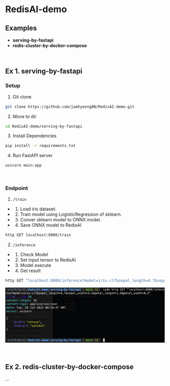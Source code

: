 # RedisAI-demo

## Examples
 - **serving-by-fastapi**
 - **redis-cluster-by-docker-compose**
<br>

## Ex 1. serving-by-fastapi
### Setup
1. Git clone 
```bash
git clone https://github.com/jaehyeongAN/RedisAI-demo.git
```

2. Move to dir
```bash
cd RedisAI-demo/serving-by-fastapi
```

3. Install Dependencies
```bash
pip install -r requirements.txt
```

4. Run FastAPI server
```bash
uvicorn main:app 
```
<br>

### Endpoint 
1. <code>/train</code>
 - 1. Load iris dataset.
 - 2. Train model using LogisticRegression of sklearn.
 - 3. Conver sklearn model to ONNX model.
 - 4. Save ONNX model to RedisAI
```bash
http GET localhost:8000/train
```

2. <code>/inference</code>
 - 1. Check Model 
 - 2. Set input tensor to RedisAI
 - 3. Model execute
 - 4. Get result
```bash
http GET "localhost:8000/inference?model=iris-clf&sepal_length=4.7&sepal_width=3.2&petal_length=1.6&petal_width=0.2"
```
![](./tmp/inference-fastapi.png)

<br>

## Ex 2. redis-cluster-by-docker-compose
...